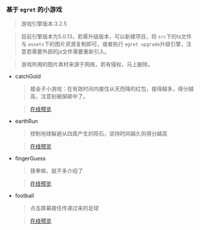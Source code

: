 ### 基于 `egret` 的小游戏

>游戏引擎版本:3.2.5

>目前引擎版本为5.0.13，若需升级版本，可以新建项目，将 `src`下的ts文件 与 `assets`下的图片资源复制即可，或者执行 `egret upgrade`升级引擎，注意若需要外部的js文件需要重新引入。

>游戏所用的图片素材来源于网络，若有侵权，马上删除。

* catchGold
    
    >接金子小游戏：在有效时间内接住从天而降的红包，接得越多，得分越高，注意别被屎砸中了。

    >[在线预览](https://chenyinkai.github.io/Pages/egret/catchGold/index.html)

* earthRun

    >控制地球躲避从四周产生的陨石，坚持时间越久则得分越高

    >[在线预览](https://chenyinkai.github.io/Pages/egret/eartchRun/index.html)

* fingerGuess

	>猜拳嘛，就不多介绍了

	>[在线预览](https://chenyinkai.github.io/Pages/egret/fingerGuess/index.html)

* football

	>点击屏幕接住传递过来的足球

	>[在线预览](https://chenyinkai.github.io/Pages/egret/football/index.html)